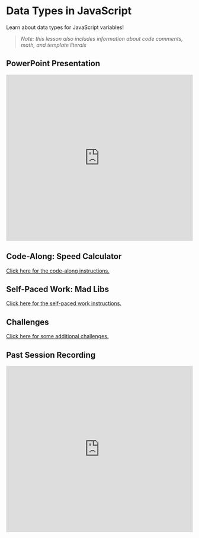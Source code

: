 # Data Types in JavaScript
Learn about data types for JavaScript variables!

>_Note: this lesson also includes information about code comments, math, and template literals_

## PowerPoint Presentation
<iframe src='https://view.officeapps.live.com/op/embed.aspx?src=https://hylandtechclub.com/web-102/Week03/DataTypes.pptx' width='100%' height='450px' frameborder='0'></iframe>

## Code-Along: Speed Calculator
[Click here for the code-along instructions.](SpeedCalcCodeAlong.md)

## Self-Paced Work: Mad Libs
[Click here for the self-paced work instructions.](SelfPacedWork.md)

## Challenges
[Click here for some additional challenges.](Challenges.md)

## Past Session Recording
<iframe width="100%" height="450px" src="https://www.youtube.com/embed/rrxwYUYVhYY" frameborder="0" allow="accelerometer; autoplay; clipboard-write; encrypted-media; gyroscope; picture-in-picture" allowfullscreen></iframe>
